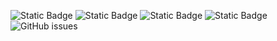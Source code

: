 ![Static Badge](https://img.shields.io/badge/blacklists-60-000000) ![Static Badge](https://img.shields.io/badge/blacklisted-2692105-cc0000) ![Static Badge](https://img.shields.io/badge/whitelisted-2242-00CC00) ![Static Badge](https://img.shields.io/badge/streaming_blacklist-28106-000000) ![GitHub issues](https://img.shields.io/github/issues/fabriziosalmi/blacklists)
